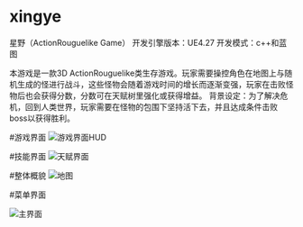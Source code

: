 # xingye
星野（ActionRouguelike Game）
开发引擎版本：UE4.27
开发模式：c++和蓝图

本游戏是一款3D ActionRouguelike类生存游戏。玩家需要操控角色在地图上与随机生成的怪进行战斗，这些怪物会随着游戏时间的增长而逐渐变强，玩家在击败怪物后也会获得分数，分数可在天赋树里强化或获得增益。
背景设定：为了解决危机，回到人类世界，玩家需要在怪物的包围下坚持活下去，并且达成条件击败boss以获得胜利。

#游戏界面
![游戏界面HUD](https://user-images.githubusercontent.com/88623915/222966140-4caed506-7b16-4a9b-b364-4b57a0e55599.png)

#技能界面
![天赋界面](https://user-images.githubusercontent.com/88623915/222966253-8685ce5a-51bb-4ec1-8c92-22f863c10341.png)

#整体概貌
![地图](https://user-images.githubusercontent.com/88623915/222966732-4cf26f2d-8652-4289-9f79-93c8325b1fef.png)

#菜单界面

![主界面](https://user-images.githubusercontent.com/88623915/222966291-13001eb5-cb12-41a4-9280-8a22470cc839.png)
